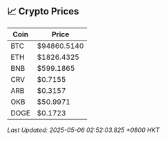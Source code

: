 ## 📈 Crypto Prices

| Coin | Price |
| ---- | ----- |
| BTC | $94860.5140 |
| ETH | $1826.4325 |
| BNB | $599.1865 |
| CRV | $0.7155 |
| ARB | $0.3157 |
| OKB | $50.9971 |
| DOGE | $0.1723 |

_Last Updated: 2025-05-06 02:52:03.825 +0800 HKT_